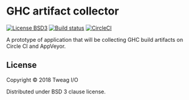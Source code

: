 # GHC artifact collector

[![License BSD3](https://img.shields.io/badge/license-BSD3-brightgreen.svg)](http://opensource.org/licenses/BSD-3-Clause)
[![Build status](https://ci.appveyor.com/api/projects/status/jxrewpla45r1n04g/branch/master?svg=true)](https://ci.appveyor.com/project/mboes/ghc-artifact-collector/branch/master)
[![CircleCI](https://circleci.com/gh/tweag/ghc-artifact-collector/tree/master.svg?style=svg)](https://circleci.com/gh/tweag/ghc-artifact-collector/tree/master)

A prototype of application that will be collecting GHC build artifacts on
Circle CI and AppVeyor.

## License

Copyright © 2018 Tweag I/O

Distributed under BSD 3 clause license.
